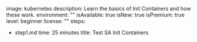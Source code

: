 image: kubernetes
description: Learn the basics of Init Containers and how these work.
environment: ""
isAvailable: true
isNew: true
isPremium: true
level: beginner
license: ""
steps:
- step1.md
time: 25 minutes
title: Test SA Init Containers
